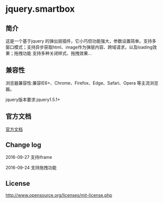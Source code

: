 # jquery.smartbox

## 简介
这是一个基于jquery 的弹出层插件，它小巧但功能强大，参数设置简单。支持多窗口模式；支持异步获取html、image作为弹层内容、跨域请求，以及loading效果；拖拽功能
支持多种关闭样式、拖拽效果...

## 兼容性
浏览器兼容性:兼容IE6+、Chrome、Firefox、Edge、Safari、Opera 等主流浏览器。

jquery版本要求:jquery1.5.1+

## 官方文档
[官方文档](http://smartbox.huangsw.com/cn/introduce.html)

## Change log
2016-09-27
支持iframe

2016-09-24
支持拖拽功能



## License
http://www.opensource.org/licenses/mit-license.php
